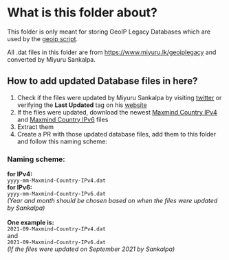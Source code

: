 # What is this folder about?
This folder is only meant for storing GeoIP Legacy Databases which are used by the [geoip script](https://github.com/nextcloud/vm/blob/master/network/geoblock.sh).

All .dat files in this folder are from https://www.miyuru.lk/geoiplegacy and converted by Miyuru Sankalpa.

## How to add updated Database files in here?
1. Check if the files were updated by Miyuru Sankalpa by visiting [twitter](https://twitter.com/miyurulk) or verifying the **Last Updated** tag on his [website](https://www.miyuru.lk/geoiplegacy)
2. If the files were updated, download the newest [Maxmind Country IPv4](https://dl.miyuru.lk/geoip/maxmind/country/maxmind4.dat.gz) and [Maxmind Country IPv6](https://dl.miyuru.lk/geoip/maxmind/country/maxmind6.dat.gz) files
3. Extract them
4. Create a PR with those updated database files, add them to this folder and follow this naming scheme:

### Naming scheme:
**for IPv4:**<br>
`yyyy-mm-Maxmind-Country-IPv4.dat`<br>
**for IPv6:**<br>
`yyyy-mm-Maxmind-Country-IPv6.dat`<br>
_(Year and month should be chosen based on when the files were updated by Sankalpa)_<br><br>
**One example is:**<br>
`2021-09-Maxmind-Country-IPv4.dat`<br>
and<br>
`2021-09-Maxmind-Country-IPv6.dat`<br>
_(If the files were updated on September 2021 by Sankalpa)_
